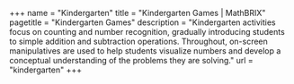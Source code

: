 +++
name = "Kindergarten"
title = "Kindergarten Games | MathBRIX"
pagetitle = "Kindergarten Games"
description = "Kindergarten activities focus on counting and number recognition, gradually introducing students to simple addition and subtraction operations. Throughout, on-screen manipulatives are used to help students visualize numbers and develop a conceptual understanding of the problems they are solving."
url = "kindergarten"
+++